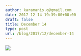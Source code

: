 ```yaml
---
author: karamanis.g@gmail.com
date: 2017-12-14 19:39:00+00:00
draft: false
title: December 14
type: post
url: /blog/2017/12/december-14
---
```




  
   ![](/images/2017-12-14-201712december-14/IMG_3293.jpg)

  


